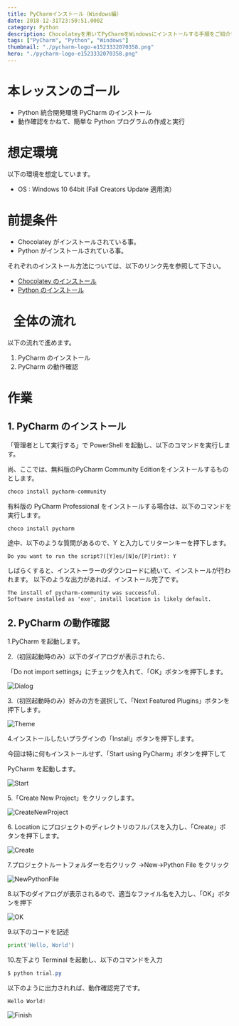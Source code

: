 ```yaml
---
title: PyCharmインストール（Windows編）
date: 2018-12-31T23:50:51.000Z
category: Python
description: Chocolateyを用いてPyCharmをWindowsにインストールする手順をご紹介いたします。
tags: ["PyCharm", "Python", "Windows"]
thumbnail: "./pycharm-logo-e1523332070358.png"
hero: "./pycharm-logo-e1523332070358.png"
---
```


# 本レッスンのゴール

- Python 統合開発環境 PyCharm のインストール
- 動作確認をかねて、簡単な Python プログラムの作成と実行

# 想定環境

以下の環境を想定しています。

- OS : Windows 10 64bit (Fall Creators Update 適用済）

# 前提条件

- Chocolatey がインストールされている事。
- Python がインストールされている事。

<attention>

それぞれのインストール方法については、以下のリンク先を参照して下さい。

- <a href="https://startappdevfrom35.com/chocolateyinstall/">Chocolatey のインストール</a>
- <a href="https://startappdevfrom35.com/pythondevenvinstallforwindows/">Python のインストール</a>

</attention>

#   全体の流れ

以下の流れで進めます。

1. PyCharm のインストール
2. PyCharm の動作確認

# 作業

## 1. PyCharm のインストール

「<highlight>管理者として実行する</highlight>」で PowerShell を起動し、以下のコマンドを実行します。

尚、ここでは、無料版の<span class="highlight">PyCharm Community Edition</span>をインストールするものとします。

```powershell
choco install pycharm-community
```

<point>

有料版の PyCharm Professional をインストールする場合は、以下のコマンドを実行します。

```powershell
choco install pycharm
```

</point>

途中、以下のような質問があるので、Y と入力してリターンキーを押下します。

```
Do you want to run the script?([Y]es/[N]o/[P]rint): Y
```

しばらくすると、インストーラーのダウンロードに続いて、インストールが行われます。
以下のような出力があれば、インストール完了です。

```
The install of pycharm-community was successful.
Software installed as 'exe', install location is likely default.
```

## 2. PyCharm の動作確認

1.PyCharm を起動します。

2.（初回起動時のみ）以下のダイアログが表示されたら、

「<span class="highlight">Do not import settings</span>」にチェックを入れて、「OK」ボタンを押下します。

![Dialog](d7f3d5288ce81d38d80c0447e83585a2.png)

3.（初回起動時のみ）好みの方を選択して、「<span class="highlight">Next Featured Plugins</span>」ボタンを押下します。

![Theme](85df101fb919ee411816bbd35b923907.png)

4.インストールしたいプラグインの「Install」ボタンを押下します。

今回は特に何もインストールせず、「<span class="highlight">Start using PyCharm</span>」ボタンを押下して

PyCharm を起動します。

![Start](cb24279a50669689572506b0597ac74e.png)

5.「<span class="highlight">Create New Project</span>」をクリックします。

![CreateNewProject](a2c611a6a74d554ae835583dfdb9c2af.png)

6. <span class="highlight">Location にプロジェクトのディレクトリのフルパスを入力</span>し、「Create」ボタンを押下します。

![Create](a3ae9179d242a1cf3e586d22a439b335.png)

7.プロジェクトルートフォルダーを右クリック →New→Python File をクリック

![NewPythonFile](14413d6a5690b624b6733cbb32641d0d.png)

8.以下のダイアログが表示されるので、適当なファイル名を入力し、「OK」ボタンを押下

![OK](44588d2c21fdbbce3341a11a85663655.png)

9.以下のコードを記述

```python
print('Hello, World')
```

10.左下より Terminal を起動し、以下のコマンドを入力

```powershell
$ python trial.py
```

以下のように出力されれば、動作確認完了です。

```powershell
Hello World!
```

![Finish](fa9e124a6960cb33e0985c3df376554d.png)
